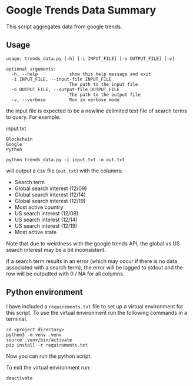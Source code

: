 # Google Trends Data Summary

This script aggregates data from google trends.

## Usage

```
usage: trends_data.py [-h] [-i INPUT_FILE] [-o OUTPUT_FILE] [-v]

optional arguments:
  -h, --help            show this help message and exit
  -i INPUT_FILE, --input-file INPUT_FILE
                        The path to the input file
  -o OUTPUT_FILE, --output-file OUTPUT_FILE
                        The path to the output file
  -v, --verbose         Run in verbose mode
```

the input file is expected to be a newline delimited text file of search terms to query. For example:

input.txt
```
Blockchain
Google
Python
```

```
python trends_data.py -i input.txt -o out.txt
```

will output a csv file (`out.txt`) with the columns:
- Search term
- Global search interest (12/09)
- Global search interest (12/14)
- Global search interest (12/19)
- Most active country
- US search interest (12/09)
- US search interest (12/14)
- US search interest (12/19)
- Most active state

Note that due to weirdness with the google trends API, the global vs US search interest may be a bit inconsistent.

If a search term results in an error (which may occur if there is no data associated with a search term), the error
will be logged to stdout and the row will be outputted with 0 / NA for all columns.

## Python environment

I have included a `requirements.txt` file to set up a virtual environment for this script. To use the virtual
environment run the following commands in a terminal.

```
cd <project directory>
python3 -m venv .venv
source .venv/bin/activate
pip install -r requirements.txt
```

Now you can run the python script.

To exit the virtual environment run:

```
deactivate
```
